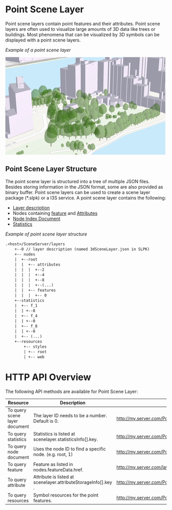 # Point Scene Layer

Point scene layers contain point features and their attributes. Point scene layers are often used to visualize large amounts of 3D data like trees or buildings.  Most phenomena that can be visualized by 3D symbols can be displayed with a point scene layers.

*Example of a point scene layer*

![Point Scene Layer](img/PointSceneLayer.png)

## Point Scene Layer Structure
The point scene layer is structured into a tree of multiple JSON files. Besides storing information in the JSON format, some are also provided as binary buffer. Point scene layers can be used to create a scene layer package (*.slpk) or a I3S service. A point scene layer contains the following:

- [Layer description](3DSceneLayer.psl.md)
- Nodes containing [feature](feature.cmn.md) and [Attributes](attributeStorageInfo.cmn.md)
- [Node Index Document](3DNodeIndexDocument.cmn.md)
- [Statistics](statisticsInfo.cmn.md)

*Example of point scene layer structure*

```
.<host>/SceneServer/layers
	+--0 // layer description (named 3dSceneLayer.json in SLPK)
	+-- nodes
	|  +--root
	|  |  +-- attributes
	|  |  |  +--2
	|  |  |  +--4
	|  |  |  +--8
	|  |  |  +--(...)
	|  |  +-- features
	|  |  |  +-- 0
	+--statistics
	|  +-- f_1
	|  | +--0
	|  +-- f_4
	|  | +--0
	|  +-- f_8
	|  | +--0
	|  +-- (...)
	+--resources
	    +-- styles
	 	| +-- root
	 	| +-- web 

```
# HTTP API Overview

The following API methods are available for Point Scene Layer:

|Resource|Description|URL example
|------|-------|-----------------|
|To query scene layer document| The layer ID needs to be a number. Default is 0.|http://my.server.com/PointSceneLayer/SceneServer/0|
|To query statistics|Statistics is listed at  scenelayer.statisticsInfo[].key.|http://my.server.com/PointSceneLayer/SceneServer/layers/0/statistics/f_1/0} |
|To query  node  document|Uses the node ID to find a specific node. (e.g. root, 1) |http://my.server.com/PointSceneLayer/SceneServer/layers/0/nodes/root|
|To query  feature  |Feature as listed in nodes.featureData.href.|http://my.server.com/layers/PointSceneLayer/0/nodes/root/features/0 |
|To query  attribute |Attribute is listed at  scenelayer.attributeStorageInfo[].key .|http://my.server.com/PointSceneLayer/SceneServer/layers/0/nodes/root/attributes/f_1/0 |
|To query resources|Symbol resources for the point features.|http://my.server.com/PointSceneLayer/SceneServer/layers/0/resources/styles/root|
